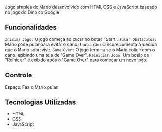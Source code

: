 Jogo simples do Mario desenvolvido com HTMl, CSS e JavaScript baseado no jogo do Dino do Google

## Funcionalidades
`Iniciar Jogo:` O jogo começa ao clicar no botão "Start".
`Pular Obstáculos:` Mario pode pular para evitar o cano.
`Pontuação:` O score aumenta à medida que o Mario sobrevive.
`Game Over:` O jogo termina se o Mario colidir com o cano, exibindo uma tela de "Game Over".
`Reiniciar Jogo:` Um botão de "Reiniciar" é exibido após o "Game Over" para começar um novo jogo.

## Controle
Espaço: Faz o Mario pular.

## Tecnologias Utilizadas
- HTML
- CSS
- JavaScript
